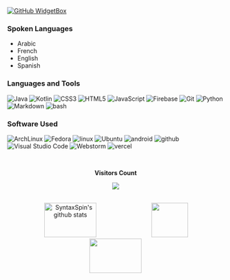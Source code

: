 <!--![logo](bannerss.png)-->
  <a href="https://github.com/syntaxspin">
   <img src="https://github-widgetbox.vercel.app/api/profile?username=syntaxspin&data=followers,repositories,stars,commits&theme=dark" alt="GitHub WidgetBox">
  </a>

<!--[![Typing SVG](https://readme-typing-svg.herokuapp.com?-->

### Spoken Languages 
* Arabic
* French
* English
* Spanish

### Languages and Tools
![Java](https://ziadoua.github.io/m3-Markdown-Badges/badges/Java/java2.svg) ![Kotlin](https://ziadoua.github.io/m3-Markdown-Badges/badges/Kotlin/kotlin2.svg) ![CSS3](https://ziadoua.github.io/m3-Markdown-Badges/badges/CSS/css2.svg) ![HTML5](https://ziadoua.github.io/m3-Markdown-Badges/badges/HTML/html2.svg) ![JavaScript](https://ziadoua.github.io/m3-Markdown-Badges/badges/Javascript/javascript2.svg) ![Firebase](https://ziadoua.github.io/m3-Markdown-Badges/badges/Firebase/firebase2.svg)  ![Git](https://ziadoua.github.io/m3-Markdown-Badges/badges/Git/git2.svg)
![Python](https://ziadoua.github.io/m3-Markdown-Badges/badges/Python/python2.svg)
![Markdown](https://ziadoua.github.io/m3-Markdown-Badges/badges/Markdown/markdown2.svg)
![bash](https://ziadoua.github.io/m3-Markdown-Badges/badges/Shell/shell2.svg)
<!--### Developer's Quote
![](https://quotes-github-readme.vercel.app/api?type=vertical&theme=dark&titlecolor=56BBB3&textcolor=56BBB3&bg&color=0d1117)
-->
### Software Used
![ArchLinux](https://ziadoua.github.io/m3-Markdown-Badges/badges/Arch/arch2.svg) 
![Fedora](https://ziadoua.github.io/m3-Markdown-Badges/badges/Fedora/fedora2.svg)
![linux](https://ziadoua.github.io/m3-Markdown-Badges/badges/Linux/linux2.svg)
![Ubuntu](https://ziadoua.github.io/m3-Markdown-Badges/badges/Ubuntu/ubuntu2.svg)
![android](https://ziadoua.github.io/m3-Markdown-Badges/badges/Android/android2.svg)
![github](https://ziadoua.github.io/m3-Markdown-Badges/badges/Github/github2.svg)
![Visual Studio Code](
https://ziadoua.github.io/m3-Markdown-Badges/badges/VisualStudioCode/visualstudiocode2.svg
)
![Webstorm](https://ziadoua.github.io/m3-Markdown-Badges/badges/Webstorm/webstorm2.svg)
![vercel](https://ziadoua.github.io/m3-Markdown-Badges/badges/Vercel/vercel1.svg)





<div align="center">
<br><p align="centre"><b>Visitors Count</b></p>  
<p align="center"><img align="center" src="https://profile-counter.glitch.me/{SyntaxSpin}/count.svg" /></p> 
<br></div>
<div align="center">  
  <img width="49%" height="80px" src="https://github-readme-stats.vercel.app/api?username=syntaxspin&show_icons=true&count_private=true&hide_border=true&title_color=8A0FE8&icon_color=8A0FE8&text_color=8A0FE8&bg_color=0d1117" alt="SyntaxSpin's github stats" /> 
  <img width="41%" height="80px" src="https://github-readme-stats.vercel.app/api/top-langs/?username=syntaxspin&layout=compact&hide_border=true&title_color=8A0FE8&text_color=8A0FE8&bg_color=0d1117" />
  <img width="49%" height="80px" src="https://github-contributor-stats.vercel.app/api?username=syntaxspin&limit=5&theme=dark&combine_all_yearly_contributions=true&title_color=8A0FE8&text_color=8A0FE8&bg_color=0d1117&hide_border=true">
</div>




